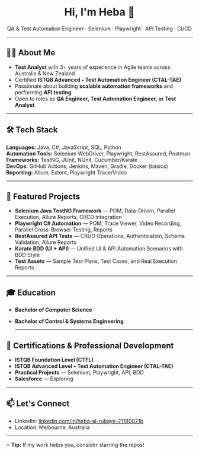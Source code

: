 <h1 align="center">Hi, I'm Heba 👋</h1>
<p align="center">
QA & Test Automation Engineer · Selenium · Playwright · API Testing · CI/CD  
</p>

---

## 👩‍💻 About Me  
- **Test Analyst** with 3+ years of experience in Agile teams across Australia & New Zealand  
- Certified **ISTQB Advanced – Test Automation Engineer (CTAL-TAE)**  
- Passionate about building **scalable automation frameworks** and performing **API testing**  
- Open to roles as **QA Engineer, Test Automation Engineer, or Test Analyst**  

---

## 🛠 Tech Stack

**Languages:** Java, C#, JavaScript, SQL, Python  
**Automation Tools:** Selenium WebDriver, Playwright, RestAssured, Postman  
**Frameworks:** TestNG, JUnit, NUnit, Cucumber/Karate  
**DevOps:** GitHub Actions, Jenkins, Maven, Gradle, Docker (basics)  
**Reporting:** Allure, Extent, Playwright Trace/Video

---

## 🚀 Featured Projects  

- **Selenium Java TestNG Framework** — POM, Data-Driven, Parallel Execution, Allure Reports, CI/CD Integration  
- **Playwright C# Automation** — POM, Trace Viewer, Video Recording, Parallel Cross-Browser Testing, Reports  
- **RestAssured API Tests** — CRUD Operations, Authentication, Schema Validation, Allure Reports  
- **Karate BDD (UI + API)** — Unified UI & API Automation Scenarios with BDD Style  
- **Test Assets** — Sample Test Plans, Test Cases, and Real Execution Reports  


---

## 🎓 **Education**  
- **Bachelor of Computer Science**  
- **Bachelor of Control & Systems Engineering**
  
  ---
  
## 📜 Certifications & Professional Development  

- **ISTQB Foundation Level (CTFL)**  
- **ISTQB Advanced Level – Test Automation Engineer (CTAL-TAE)**  
- **Practical Projects** — Selenium, Playwright, API, BDD  
- **Salesforce** — Exploring  

---

## 📫 Let's Connect
- LinkedIn: [linkedin.com/in/heba-al-rubaye-21180021b](https://www.linkedin.com/in/heba-al-rubaye-21180021b)
- Location: Melbourne, Australia

---

⭐ **Tip:** If my work helps you, consider starring the repos!

